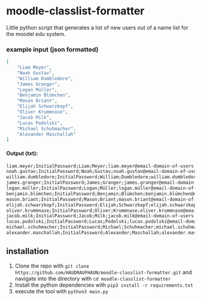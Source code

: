 # moodle-classlist-formatter

Little python script that generates a list of new users out of a name list for the moodel edu system.

### example input (json formatted)
```json
[
    "Liam Meyer",
    "Noah Gustav",
    "William Dumbledore",
    "James Granger",
    "Logan Müller",
    "Benjamin Blümchen",
    "Mason Briant",
    "Elijah Schwarzkopf",
    "Oliver Krummnase",
    "Jacob Milk",
    "Lucas Podolski",
    "Michael Schuhmacher",
    "Alexander Maschallah"                                                                                                                       
]
```

#### Output (txt):
```txt
liam.meyer;InitialPassword;Liam;Meyer;liam.meyer@email-domain-of-users.com
noah.gustav;InitialPassword;Noah;Gustav;noah.gustav@email-domain-of-users.com
william.dumbledore;InitialPassword;William;Dumbledore;william.dumbledore@email-domain-of-users.com
james.granger;InitialPassword;James;Granger;james.granger@email-domain-of-users.com
logan.müller;InitialPassword;Logan;Müller;logan.müller@email-domain-of-users.com
benjamin.blümchen;InitialPassword;Benjamin;Blümchen;benjamin.blümchen@email-domain-of-users.com
mason.briant;InitialPassword;Mason;Briant;mason.briant@email-domain-of-users.com
elijah.schwarzkopf;InitialPassword;Elijah;Schwarzkopf;elijah.schwarzkopf@email-domain-of-users.com
oliver.krummnase;InitialPassword;Oliver;Krummnase;oliver.krummnase@email-domain-of-users.com
jacob.milk;InitialPassword;Jacob;Milk;jacob.milk@email-domain-of-users.com
lucas.podolski;InitialPassword;Lucas;Podolski;lucas.podolski@email-domain-of-users.com
michael.schuhmacher;InitialPassword;Michael;Schuhmacher;michael.schuhmacher@email-domain-of-users.com
alexander.maschallah;InitialPassword;Alexander;Maschallah;alexander.maschallah@email-domain-of-users.com
```

## installation
1. Clone the repo with `git clone https://github.com/HAUDRAUFHAUN/moodle-classlist-formatter.git` and navigate into the directory with `cd moodle-classlist-formatter`
2. Install the python dependencies with `pip3 install -r requirements.txt`
3. execute the tool with `python3 main.py`
